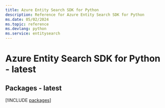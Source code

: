 ```yaml
---
title: Azure Entity Search SDK for Python
description: Reference for Azure Entity Search SDK for Python
ms.date: 05/02/2024
ms.topic: reference
ms.devlang: python
ms.service: entitysearch
---
```

# Azure Entity Search SDK for Python - latest
## Packages - latest
[!INCLUDE [packages](entity-search-index.md)]